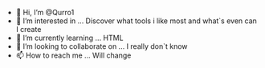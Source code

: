 - 👋 Hi, I’m @Qurro1
- 👀 I’m interested in ... Discover what tools i like most and what`s even can I create 
- 🌱 I’m currently learning ... HTML
- 💞️ I’m looking to collaborate on ... I really don`t know 
- 📫 How to reach me ... Will change 

<!---
Qurro1/Qurro1 is a ✨ special ✨ repository because its `README.md` (this file) appears on your GitHub profile.
You can click the Preview link to take a look at your changes.
--->
